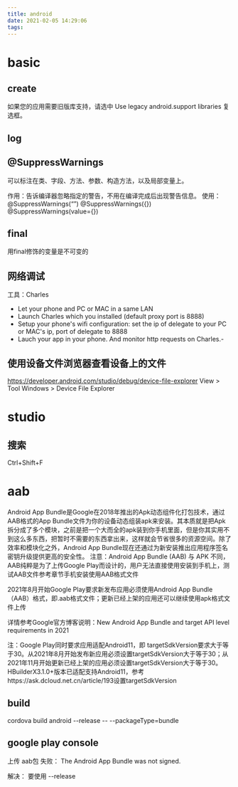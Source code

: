 ```yaml
---
title: android
date: 2021-02-05 14:29:06
tags:
---
```


# basic
## create
如果您的应用需要旧版库支持，请选中 Use legacy android.support libraries 复选框。

## log


## @SuppressWarnings
可以标注在类、字段、方法、参数、构造方法，以及局部变量上。

作用：告诉编译器忽略指定的警告，不用在编译完成后出现警告信息。
使用：
  @SuppressWarnings(“”)
  @SuppressWarnings({})
  @SuppressWarnings(value={})

## final
用final修饰的变量是不可变的

## 网络调试
工具：Charles
- Let your phone and PC or MAC in a same LAN
- Launch Charles which you installed (default proxy port is 8888)
- Setup your phone's wifi configuration: set the ip of delegate to your PC or MAC's ip, port of delegate to 8888
- Lauch your app in your phone. And monitor http requests on Charles.- 

## 使用设备文件浏览器查看设备上的文件
https://developer.android.com/studio/debug/device-file-explorer
View > Tool Windows > Device File Explorer 

# studio
## 搜索
Ctrl+Shift+F

# aab
Android App Bundle是Google在2018年推出的Apk动态组件化打包技术，通过AAB格式的App Bundle文件为你的设备动态组装apk来安装。其本质就是把Apk拆分成了多个模块，之前是把一个大而全的apk装到你手机里面，但是你其实用不到这么多东西，把暂时不需要的东西拿出来，这样就会节省很多的资源空间。除了效率和模块化之外，Android App Bundle现在还通过为新安装推出应用程序签名密钥升级提供更高的安全性。
注意：Android App Bundle (AAB) 与 APK 不同，AAB纯粹是为了上传Google Play而设计的，用户无法直接使用安装到手机上，测试AAB文件参考章节手机安装使用AAB格式文件

2021年8月开始Google Play要求新发布应用必须使用Android App Bundle（AAB）格式，即.aab格式文件；更新已经上架的应用还可以继续使用apk格式文件上传

详情参考Google官方博客说明：New Android App Bundle and target API level requirements in 2021

注：Google Play同时要求应用适配Android11，即 targetSdkVersion要求大于等于30。从2021年8月开始发布新应用必须设置targetSdkVersion大于等于30；从2021年11月开始更新已经上架的应用必须设置targetSdkVersion大于等于30。
HBuilderX3.1.0+版本已适配支持Android11，参考https://ask.dcloud.net.cn/article/193设置targetSdkVersion

## build
cordova build android --release -- --packageType=bundle

## google play console
上传 aab包 失败：
The Android App Bundle was not signed.

解决：
要使用 --release